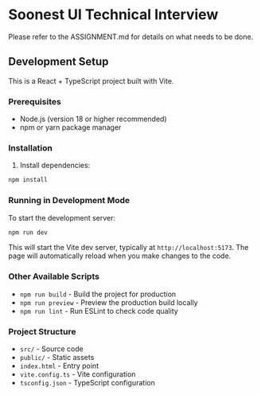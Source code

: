 # Soonest UI Technical Interview

Please refer to the ASSIGNMENT.md for details on what needs to be done.

## Development Setup

This is a React + TypeScript project built with Vite.

### Prerequisites

- Node.js (version 18 or higher recommended)
- npm or yarn package manager

### Installation

1. Install dependencies:
```bash
npm install
```

### Running in Development Mode

To start the development server:

```bash
npm run dev
```

This will start the Vite dev server, typically at `http://localhost:5173`. The page will automatically reload when you make changes to the code.

### Other Available Scripts

- `npm run build` - Build the project for production
- `npm run preview` - Preview the production build locally
- `npm run lint` - Run ESLint to check code quality

### Project Structure

- `src/` - Source code
- `public/` - Static assets
- `index.html` - Entry point
- `vite.config.ts` - Vite configuration
- `tsconfig.json` - TypeScript configuration